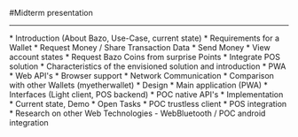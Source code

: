 #Midterm presentation 
<hr>
* Introduction (About Bazo, Use-Case, current state)
* Requirements for a Wallet
	* Request Money / Share Transaction Data
	* Send Money
	* View account states
	* Request Bazo Coins from surprise Points
	* Integrate POS solution
* Characteristics of the envisioned solution and introduction 
	* PWA
	* Web API's
	* Browser support
	* Network Communication
	* Comparison with other Wallets (myetherwallet)
* Design
	* Main application (PWA)
	* Interfaces (Light client, POS backend)
	* POC native API's 	 
* Implementation
* Current state, Demo
* Open Tasks
	* POC trustless client
	* POS integration
	* Research on other Web Technologies - WebBluetooth / POC android integration